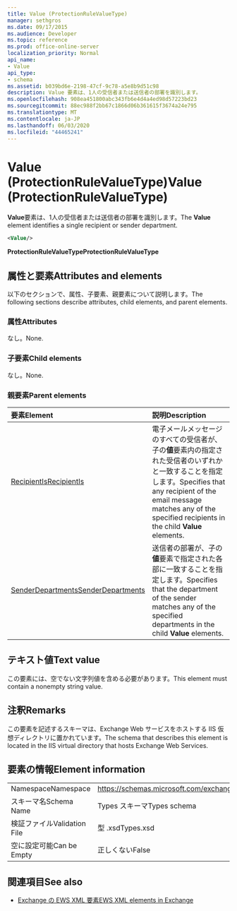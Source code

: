 ```yaml
---
title: Value (ProtectionRuleValueType)
manager: sethgros
ms.date: 09/17/2015
ms.audience: Developer
ms.topic: reference
ms.prod: office-online-server
localization_priority: Normal
api_name:
- Value
api_type:
- schema
ms.assetid: b039bd6e-2198-47cf-9c78-a5e8b9d51c98
description: Value 要素は、1人の受信者または送信者の部署を識別します。
ms.openlocfilehash: 908ea451800abc343fb6e4d4a4ed98d57223bd23
ms.sourcegitcommit: 88ec988f2bb67c1866d06b361615f3674a24e795
ms.translationtype: MT
ms.contentlocale: ja-JP
ms.lasthandoff: 06/03/2020
ms.locfileid: "44465241"
---
```

# <a name="value-protectionrulevaluetype"></a><span data-ttu-id="d8926-103">Value (ProtectionRuleValueType)</span><span class="sxs-lookup"><span data-stu-id="d8926-103">Value (ProtectionRuleValueType)</span></span>

<span data-ttu-id="d8926-104">**Value**要素は、1人の受信者または送信者の部署を識別します。</span><span class="sxs-lookup"><span data-stu-id="d8926-104">The **Value** element identifies a single recipient or sender department.</span></span> 
  
```XML
<Value/>
```

<span data-ttu-id="d8926-105">**ProtectionRuleValueType**</span><span class="sxs-lookup"><span data-stu-id="d8926-105">**ProtectionRuleValueType**</span></span>

## <a name="attributes-and-elements"></a><span data-ttu-id="d8926-106">属性と要素</span><span class="sxs-lookup"><span data-stu-id="d8926-106">Attributes and elements</span></span>

<span data-ttu-id="d8926-107">以下のセクションで、属性、子要素、親要素について説明します。</span><span class="sxs-lookup"><span data-stu-id="d8926-107">The following sections describe attributes, child elements, and parent elements.</span></span>
  
### <a name="attributes"></a><span data-ttu-id="d8926-108">属性</span><span class="sxs-lookup"><span data-stu-id="d8926-108">Attributes</span></span>

<span data-ttu-id="d8926-109">なし。</span><span class="sxs-lookup"><span data-stu-id="d8926-109">None.</span></span>
  
### <a name="child-elements"></a><span data-ttu-id="d8926-110">子要素</span><span class="sxs-lookup"><span data-stu-id="d8926-110">Child elements</span></span>

<span data-ttu-id="d8926-111">なし。</span><span class="sxs-lookup"><span data-stu-id="d8926-111">None.</span></span>
  
### <a name="parent-elements"></a><span data-ttu-id="d8926-112">親要素</span><span class="sxs-lookup"><span data-stu-id="d8926-112">Parent elements</span></span>

|<span data-ttu-id="d8926-113">**要素**</span><span class="sxs-lookup"><span data-stu-id="d8926-113">**Element**</span></span>|<span data-ttu-id="d8926-114">**説明**</span><span class="sxs-lookup"><span data-stu-id="d8926-114">**Description**</span></span>|
|:-----|:-----|
|[<span data-ttu-id="d8926-115">RecipientIs</span><span class="sxs-lookup"><span data-stu-id="d8926-115">RecipientIs</span></span>](recipientis.md) <br/> |<span data-ttu-id="d8926-116">電子メールメッセージのすべての受信者が、子の**値**要素内の指定された受信者のいずれかと一致することを指定します。</span><span class="sxs-lookup"><span data-stu-id="d8926-116">Specifies that any recipient of the email message matches any of the specified recipients in the child **Value** elements.</span></span>  <br/> |
|[<span data-ttu-id="d8926-117">SenderDepartments</span><span class="sxs-lookup"><span data-stu-id="d8926-117">SenderDepartments</span></span>](senderdepartments.md) <br/> |<span data-ttu-id="d8926-118">送信者の部署が、子の**値**要素で指定された各部に一致することを指定します。</span><span class="sxs-lookup"><span data-stu-id="d8926-118">Specifies that the department of the sender matches any of the specified departments in the child **Value** elements.</span></span>  <br/> |
   
## <a name="text-value"></a><span data-ttu-id="d8926-119">テキスト値</span><span class="sxs-lookup"><span data-stu-id="d8926-119">Text value</span></span>

<span data-ttu-id="d8926-120">この要素には、空でない文字列値を含める必要があります。</span><span class="sxs-lookup"><span data-stu-id="d8926-120">This element must contain a nonempty string value.</span></span>
  
## <a name="remarks"></a><span data-ttu-id="d8926-121">注釈</span><span class="sxs-lookup"><span data-stu-id="d8926-121">Remarks</span></span>

<span data-ttu-id="d8926-122">この要素を記述するスキーマは、Exchange Web サービスをホストする IIS 仮想ディレクトリに置かれています。</span><span class="sxs-lookup"><span data-stu-id="d8926-122">The schema that describes this element is located in the IIS virtual directory that hosts Exchange Web Services.</span></span>
  
## <a name="element-information"></a><span data-ttu-id="d8926-123">要素の情報</span><span class="sxs-lookup"><span data-stu-id="d8926-123">Element information</span></span>

|||
|:-----|:-----|
|<span data-ttu-id="d8926-124">Namespace</span><span class="sxs-lookup"><span data-stu-id="d8926-124">Namespace</span></span>  <br/> |https://schemas.microsoft.com/exchange/services/2006/types  <br/> |
|<span data-ttu-id="d8926-125">スキーマ名</span><span class="sxs-lookup"><span data-stu-id="d8926-125">Schema Name</span></span>  <br/> |<span data-ttu-id="d8926-126">Types スキーマ</span><span class="sxs-lookup"><span data-stu-id="d8926-126">Types schema</span></span>  <br/> |
|<span data-ttu-id="d8926-127">検証ファイル</span><span class="sxs-lookup"><span data-stu-id="d8926-127">Validation File</span></span>  <br/> |<span data-ttu-id="d8926-128">型 .xsd</span><span class="sxs-lookup"><span data-stu-id="d8926-128">Types.xsd</span></span>  <br/> |
|<span data-ttu-id="d8926-129">空に設定可能</span><span class="sxs-lookup"><span data-stu-id="d8926-129">Can be Empty</span></span>  <br/> |<span data-ttu-id="d8926-130">正しくない</span><span class="sxs-lookup"><span data-stu-id="d8926-130">False</span></span>  <br/> |
   
## <a name="see-also"></a><span data-ttu-id="d8926-131">関連項目</span><span class="sxs-lookup"><span data-stu-id="d8926-131">See also</span></span>

- [<span data-ttu-id="d8926-132">Exchange の EWS XML 要素</span><span class="sxs-lookup"><span data-stu-id="d8926-132">EWS XML elements in Exchange</span></span>](ews-xml-elements-in-exchange.md)

